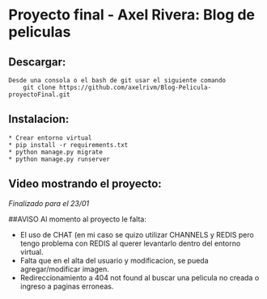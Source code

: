 # Proyecto final - Axel Rivera: Blog de peliculas

## Descargar:
    Desde una consola o el bash de git usar el siguiente comando
        git clone https://github.com/axelrivm/Blog-Pelicula-proyectoFinal.git

## Instalacion:
    * Crear entorno virtual
    * pip install -r requirements.txt
    * python manage.py migrate
    * python manage.py runserver

## Video mostrando el proyecto:
*Finalizado para el 23/01*


##AVISO 
Al momento al proyecto le falta:
- El uso de CHAT (en mi caso se quizo utilizar CHANNELS y REDIS pero tengo problema con REDIS al querer levantarlo dentro del entorno virtual. 
- Falta que en el alta del usuario y modificacion, se pueda agregar/modificar imagen.
- Redireccionamiento a 404 not found al buscar una pelicula no creada o ingreso a paginas erroneas.

